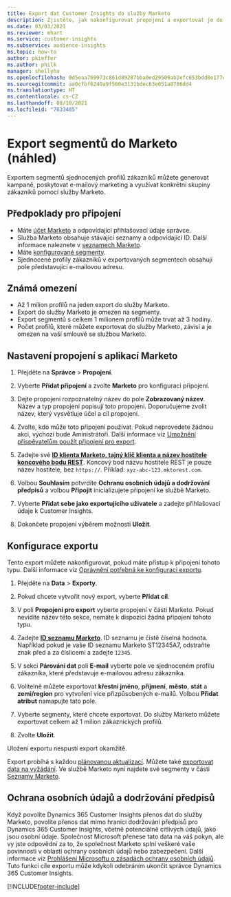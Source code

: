 ```yaml
---
title: Export dat Customer Insights do služby Marketo
description: Zjistěte, jak nakonfigurovat propojení a exportovat je do Marketo.
ms.date: 03/03/2021
ms.reviewer: mhart
ms.service: customer-insights
ms.subservice: audience-insights
ms.topic: how-to
author: pkieffer
ms.author: philk
manager: shellyha
ms.openlocfilehash: 0d5eaa769973c861d89287bba0ed29509ab2efc653bdd8e177cc49b3560c698e
ms.sourcegitcommit: aa0cfbf6240a9f560e3131bdec63e051a8786dd4
ms.translationtype: HT
ms.contentlocale: cs-CZ
ms.lasthandoff: 08/10/2021
ms.locfileid: "7033485"
---
```

# <a name="export-segments-to-marketo-preview"></a>Export segmentů do Marketo (náhled)

Exportem segmentů sjednocených profilů zákazníků můžete generovat kampaně, poskytovat e-mailový marketing a využívat konkrétní skupiny zákazníků pomocí služby Marketo.

## <a name="prerequisites-for-connection"></a>Předpoklady pro připojení

-   Máte [účet Marketo](https://login.marketo.com/) a odpovídající přihlašovací údaje správce.
-   Služba Marketo obsahuje stávající seznamy a odpovídající ID. Další informace naleznete v [seznamech Marketo](https://docs.marketo.com/display/public/DOCS/Understanding+Static+Lists).
-   Máte [konfigurované segmenty](segments.md).
-   Sjednocené profily zákazníků v exportovaných segmentech obsahují pole představující e-mailovou adresu.

## <a name="known-limitations"></a>Známá omezení

- Až 1 milion profilů na jeden export do služby Marketo.
- Export do služby Marketo je omezen na segmenty.
- Export segmentů s celkem 1 milionem profilů může trvat až 3 hodiny. 
- Počet profilů, které můžete exportovat do služby Marketo, závisí a je omezen na vaší smlouvě se službou Marketo.

## <a name="set-up-connection-to-marketo"></a>Nastavení propojení s aplikací Marketo

1. Přejděte na **Správce** > **Propojení**.

1. Vyberte **Přidat připojení** a zvolte **Marketo** pro konfiguraci připojení.

1. Dejte propojení rozpoznatelný název do pole **Zobrazovaný název**. Název a typ propojení popisují toto propojení. Doporučujeme zvolit název, který vysvětluje účel a cíl propojení.

1. Zvolte, kdo může toto připojení používat. Pokud neprovedete žádnou akci, výchozí bude Aministrátoři. Další informace viz [Umožnění přispěvatelům použít připojení pro export](connections.md#allow-contributors-to-use-a-connection-for-exports).

1. Zadejte své **[ID klienta Marketo, tajný klíč klienta a název hostitele koncového bodu REST](https://developers.marketo.com/rest-api/authentication/)**. Koncový bod názvu hostitele REST je pouze název hostitele, bez `https://`. Příklad: `xyz-abc-123.mktorest.com`. 

1. Volbou **Souhlasím** potvrdíte **Ochranu osobních údajů a dodržování předpisů** a volbou **Připojit** inicializujete připojení ke službě Marketo.

1. Vyberte **Přidat sebe jako exportujícího uživatele** a zadejte přihlašovací údaje k Customer Insights.

1. Dokončete propojení výběrem možnosti **Uložit**.

## <a name="configure-an-export"></a>Konfigurace exportu

Tento export můžete nakonfigurovat, pokud máte přístup k připojení tohoto typu. Další informace viz [Oprávnění potřebná ke konfiguraci exportu](export-destinations.md#set-up-a-new-export).

1. Přejděte na **Data** > **Exporty**.

1. Pokud chcete vytvořit nový export, vyberte **Přidat cíl**.

1. V poli **Propojení pro export** vyberte propojení v části Marketo. Pokud nevidíte název této sekce, nemáte k dispozici žádná připojení tohoto typu.

1. Zadejte **[ID seznamu Marketo](https://docs.marketo.com/display/public/DOCS/Understanding+Static+Lists)**. ID seznamu je čistě číselná hodnota. Například pokud je vaše ID seznamu Marketo ST12345A7, odstraňte znak před a za číslicemi a zadejte `12345`. 

1. V sekci **Párování dat** poli **E-mail** vyberte pole ve sjednoceném profilu zákazníka, které představuje e-mailovou adresu zákazníka. 

1. Volitelně můžete exportovat **křestní jméno**, **příjmení**, **město**, **stát** a **zemi/region** pro vytvoření více přizpůsobených e-mailů. Volbou **Přidat atribut** namapujte tato pole.

1. Vyberte segmenty, které chcete exportovat. Do služby Marketo můžete exportovat celkem až 1 milion zákaznických profilů.

1. Zvolte **Uložit**.

Uložení exportu nespustí export okamžitě.

Export probíhá s každou [plánovanou aktualizací](system.md#schedule-tab). Můžete také [exportovat data na vyžádání](export-destinations.md#run-exports-on-demand). Ve službě Marketo nyní najdete své segmenty v části [Seznamy Marketo](https://docs.marketo.com/display/public/DOCS/Understanding+Static+Lists).


## <a name="data-privacy-and-compliance"></a>Ochrana osobních údajů a dodržování předpisů

Když povolíte Dynamics 365 Customer Insights přenos dat do služby Marketo, povolíte přenos dat mimo hranici dodržování předpisů pro Dynamics 365 Customer Insights, včetně potenciálně citlivých údajů, jako jsou osobní údaje. Společnost Microsoft přenese tato data na váš pokyn, ale vy jste odpovědní za to, že společnost Marketo splní veškeré vaše povinnosti v oblasti ochrany osobních údajů nebo zabezpečení. Další informace viz [Prohlášení Microsoftu o zásadách ochrany osobních údajů](https://go.microsoft.com/fwlink/?linkid=396732).
Tuto funkci cíle exportu může kdykoli odebráním ukončit správce Dynamics 365 Customer Insights.


[!INCLUDE[footer-include](../includes/footer-banner.md)]
